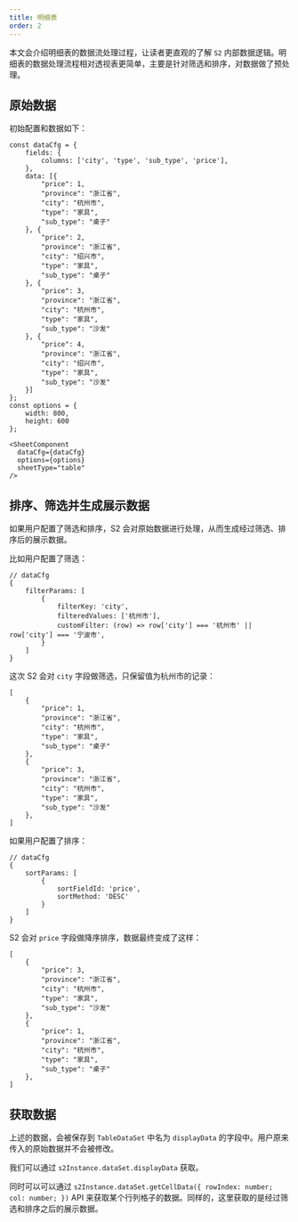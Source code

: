 ```yaml
---
title: 明细表
order: 2
---
```


本文会介绍明细表的数据流处理过程，让读者更直观的了解 `S2` 内部数据逻辑。明细表的数据处理流程相对透视表更简单，主要是针对筛选和排序，对数据做了预处理。

## 原始数据

初始配置和数据如下：

```tsx
const dataCfg = {
    fields: {
        columns: ['city', 'type', 'sub_type', 'price'],
    },
    data: [{
        "price": 1,
        "province": "浙江省",
        "city": "杭州市",
        "type": "家具",
        "sub_type": "桌子"
    }, {
        "price": 2,
        "province": "浙江省",
        "city": "绍兴市",
        "type": "家具",
        "sub_type": "桌子"
    }, {
        "price": 3,
        "province": "浙江省",
        "city": "杭州市",
        "type": "家具",
        "sub_type": "沙发"
    }, {
        "price": 4,
        "province": "浙江省",
        "city": "绍兴市",
        "type": "家具",
        "sub_type": "沙发"
    }]
};
const options = {
    width: 800,
    height: 600
};

<SheetComponent
  dataCfg={dataCfg}
  options={options}
  sheetType="table"
/>
```

## 排序、筛选并生成展示数据

如果用户配置了筛选和排序，S2 会对原始数据进行处理，从而生成经过筛选、排序后的展示数据。

比如用户配置了筛选：

```tsx
// dataCfg
{
    filterParams: [
        {
            filterKey: 'city',
            filteredValues: ['杭州市'],
            customFilter: (row) => row['city'] === '杭州市' || row['city'] === '宁波市',
        }
    ]
}
```

这次 S2 会对 `city` 字段做筛选，只保留值为杭州市的记录：

```tsx
[
    {
        "price": 1,
        "province": "浙江省",
        "city": "杭州市",
        "type": "家具",
        "sub_type": "桌子"
    }, 
    {
        "price": 3,
        "province": "浙江省",
        "city": "杭州市",
        "type": "家具",
        "sub_type": "沙发"
    },
]
```

如果用户配置了排序：

```tsx
// dataCfg
{
    sortParams: [
        {
            sortFieldId: 'price', 
            sortMethod: 'DESC' 
        }
    ]
}
```

S2 会对 `price` 字段做降序排序，数据最终变成了这样：

```tsx
[
    {
        "price": 3,
        "province": "浙江省",
        "city": "杭州市",
        "type": "家具",
        "sub_type": "沙发"
    },
    {
        "price": 1,
        "province": "浙江省",
        "city": "杭州市",
        "type": "家具",
        "sub_type": "桌子"
    }, 
]
```

## 获取数据

上述的数据，会被保存到 `TableDataSet` 中名为 `displayData` 的字段中。用户原来传入的原始数据并不会被修改。

我们可以通过 `s2Instance.dataSet.displayData` 获取。

同时可以可以通过 `s2Instance.dataSet.getCellData({ rowIndex: number; col: number; })` API 来获取某个行列格子的数据。同样的，这里获取的是经过筛选和排序之后的展示数据。
